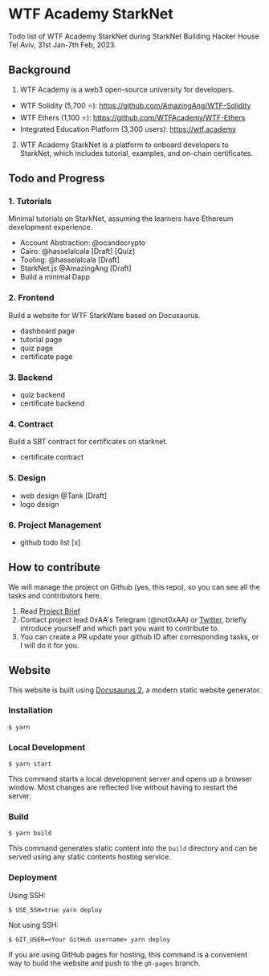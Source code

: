 # WTF Academy StarkNet
Todo list of WTF Academy StarkNet during StarkNet Building Hacker House Tel Aviv, 31st Jan-7th Feb, 2023.

## Background
1. WTF Academy is a web3 open-source university for developers.
  - WTF Solidity (5,700 ⭐): https://github.com/AmazingAng/WTF-Solidity
  - WTF Ethers (1,100 ⭐): https://github.com/WTFAcademy/WTF-Ethers
  - Integrated Education Platform (3,300 users): https://wtf.academy
  
2. WTF Academy StarkNet is a platform to onboard developers to StarkNet, which includes tutorial, examples, and on-chain certificates.

## Todo and Progress

### 1. Tutorials
Minimal tutorials on StarkNet, assuming the learners have Ethereum development experience.
- Account Abstraction: @ocandocrypto
- Cairo: @hasselalcala [Draft] [Quiz]
- Tooling: @hasselalcala [Draft]
- StarkNet.js @AmazingAng [Draft]
- Build a minimal Dapp
  
### 2. Frontend

Build a website for WTF StarkWare based on Docusaurus.
  - dashboard page
  - tutorial page
  - quiz page
  - certificate page

### 3. Backend
  - quiz backend
  - certificate backend

### 4. Contract 
Build a SBT contract for certificates on starknet.
  - certificate contract

### 5. Design
  - web design @Tank [Draft]
  - logo design
  
### 6. Project Management
  - github todo list [x]
  
## How to contribute

We will manage the project on Github (yes, this repo), so you can see all the tasks and contributors here.

1. Read [Project Brief](https://onlydust.notion.site/WTF-Academy-StarkNet-cec45bfe02694dbc895eb42e8f3f1c31)
2. Contact project lead 0xAA's Telegram (@not0xAA) or [Twitter](https://twitter.com/0xAA_Science), briefly introduce yourself and which part you want to contribute to.
3. You can create a PR update your github ID after corresponding tasks, or I will do it for you.

## Website

This website is built using [Docusaurus 2](https://docusaurus.io/), a modern static website generator.

### Installation

```
$ yarn
```

### Local Development

```
$ yarn start
```

This command starts a local development server and opens up a browser window. Most changes are reflected live without having to restart the server.

### Build

```
$ yarn build
```

This command generates static content into the `build` directory and can be served using any static contents hosting service.

### Deployment

Using SSH:

```
$ USE_SSH=true yarn deploy
```

Not using SSH:

```
$ GIT_USER=<Your GitHub username> yarn deploy
```

If you are using GitHub pages for hosting, this command is a convenient way to build the website and push to the `gh-pages` branch.
